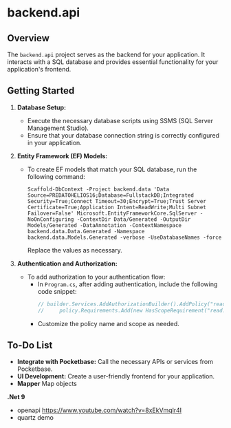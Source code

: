 # backend.api

## Overview

The `backend.api` project serves as the backend for your application. It interacts with a SQL database and provides essential functionality for your application's frontend.

## Getting Started

1. **Database Setup:**
   - Execute the necessary database scripts using SSMS (SQL Server Management Studio).
   - Ensure that your database connection string is correctly configured in your application.

2. **Entity Framework (EF) Models:**
   - To create EF models that match your SQL database, run the following command:
     ```
     Scaffold-DbContext -Project backend.data 'Data Source=PREDATOHELIOS16;Database=FullstackDB;Integrated Security=True;Connect Timeout=30;Encrypt=True;Trust Server Certificate=True;Application Intent=ReadWrite;Multi Subnet Failover=False' Microsoft.EntityFrameworkCore.SqlServer -NoOnConfiguring -ContextDir Data/Generated -OutputDir Models/Generated -DataAnnotation -ContextNamespace backend.data.Data.Generated -Namespace backend.data.Models.Generated -verbose -UseDatabaseNames -force
     ```
     Replace the values as necessary.

3. **Authentication and Authorization:**
   - To add authorization to your authentication flow:
     - In `Program.cs`, after adding authentication, include the following code snippet:
       ```csharp
       // builder.Services.AddAuthorizationBuilder().AddPolicy("read:messages", policy =>
       //     policy.Requirements.Add(new HasScopeRequirement("read:messages", builder.Configuration["Auth0:Domain"]!)));
       ```
     - Customize the policy name and scope as needed.

## To-Do List

- **Integrate with Pocketbase:** Call the necessary APIs or services from Pocketbase.
- **UI Development:** Create a user-friendly frontend for your application.
- **Mapper** Map objects


**.Net 9**
- openapi https://www.youtube.com/watch?v=8xEkVmqlr4I
- quartz demo 
